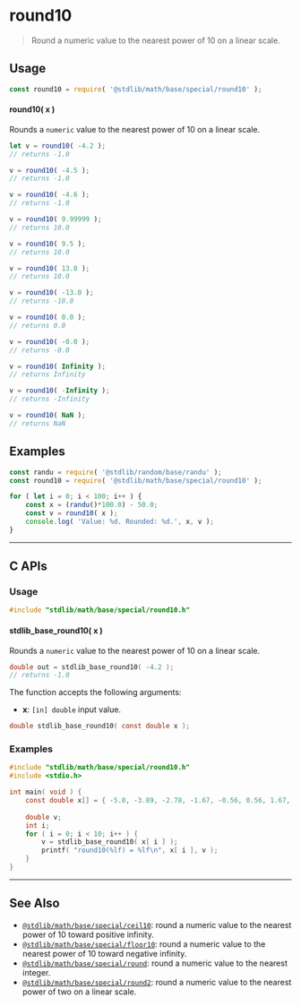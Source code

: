 <!--

@license Apache-2.0

Copyright (c) 2018 The Stdlib Authors.

Licensed under the Apache License, Version 2.0 (the "License");
you may not use this file except in compliance with the License.
You may obtain a copy of the License at

   http://www.apache.org/licenses/LICENSE-2.0

Unless required by applicable law or agreed to in writing, software
distributed under the License is distributed on an "AS IS" BASIS,
WITHOUT WARRANTIES OR CONDITIONS OF ANY KIND, either express or implied.
See the License for the specific language governing permissions and
limitations under the License.

-->

# round10

> Round a numeric value to the nearest power of 10 on a linear scale.

<section class="usage">

## Usage

```javascript
const round10 = require( '@stdlib/math/base/special/round10' );
```

#### round10( x )

Rounds a `numeric` value to the nearest power of 10 on a linear scale.

```javascript
let v = round10( -4.2 );
// returns -1.0

v = round10( -4.5 );
// returns -1.0

v = round10( -4.6 );
// returns -1.0

v = round10( 9.99999 );
// returns 10.0

v = round10( 9.5 );
// returns 10.0

v = round10( 13.0 );
// returns 10.0

v = round10( -13.0 );
// returns -10.0

v = round10( 0.0 );
// returns 0.0

v = round10( -0.0 );
// returns -0.0

v = round10( Infinity );
// returns Infinity

v = round10( -Infinity );
// returns -Infinity

v = round10( NaN );
// returns NaN
```

</section>

<!-- /.usage -->

<section class="examples">

## Examples

<!-- eslint no-undef: "error" -->

```javascript
const randu = require( '@stdlib/random/base/randu' );
const round10 = require( '@stdlib/math/base/special/round10' );

for ( let i = 0; i < 100; i++ ) {
    const x = (randu()*100.0) - 50.0;
    const v = round10( x );
    console.log( 'Value: %d. Rounded: %d.', x, v );
}
```

</section>

<!-- /.examples -->

<!-- C interface documentation. -->

* * *

<section class="c">

## C APIs

<!-- Section to include introductory text. Make sure to keep an empty line after the intro `section` element and another before the `/section` close. -->

<section class="intro">

</section>

<!-- /.intro -->

<!-- C usage documentation. -->

<section class="usage">

### Usage

```c
#include "stdlib/math/base/special/round10.h"
```

#### stdlib_base_round10( x )

Rounds a `numeric` value to the nearest power of 10 on a linear scale.

```c
double out = stdlib_base_round10( -4.2 );
// returns -1.0
```

The function accepts the following arguments:

-   **x**: `[in] double` input value.

```c
double stdlib_base_round10( const double x );
```

</section>

<!-- /.usage -->

<!-- C API usage notes. Make sure to keep an empty line after the `section` element and another before the `/section` close. -->

<section class="notes">

</section>

<!-- /.notes -->

<!-- C API usage examples. -->

<section class="examples">

### Examples

```c
#include "stdlib/math/base/special/round10.h"
#include <stdio.h>

int main( void ) {
    const double x[] = { -5.0, -3.89, -2.78, -1.67, -0.56, 0.56, 1.67, 2.78, 3.89, 5.0 };
    
    double v;
    int i;
    for ( i = 0; i < 10; i++ ) {
        v = stdlib_base_round10( x[ i ] );
        printf( "round10(%lf) = %lf\n", x[ i ], v );
    }
}
```

</section>

<!-- /.examples -->

</section>

<!-- /.c -->

<!-- Section for related `stdlib` packages. Do not manually edit this section, as it is automatically populated. -->

<section class="related">

* * *

## See Also

-   <span class="package-name">[`@stdlib/math/base/special/ceil10`][@stdlib/math/base/special/ceil10]</span><span class="delimiter">: </span><span class="description">round a numeric value to the nearest power of 10 toward positive infinity.</span>
-   <span class="package-name">[`@stdlib/math/base/special/floor10`][@stdlib/math/base/special/floor10]</span><span class="delimiter">: </span><span class="description">round a numeric value to the nearest power of 10 toward negative infinity.</span>
-   <span class="package-name">[`@stdlib/math/base/special/round`][@stdlib/math/base/special/round]</span><span class="delimiter">: </span><span class="description">round a numeric value to the nearest integer.</span>
-   <span class="package-name">[`@stdlib/math/base/special/round2`][@stdlib/math/base/special/round2]</span><span class="delimiter">: </span><span class="description">round a numeric value to the nearest power of two on a linear scale.</span>

</section>

<!-- /.related -->

<!-- Section for all links. Make sure to keep an empty line after the `section` element and another before the `/section` close. -->

<section class="links">

<!-- <related-links> -->

[@stdlib/math/base/special/ceil10]: https://github.com/stdlib-js/stdlib/tree/develop/lib/node_modules/%40stdlib/math/base/special/ceil10

[@stdlib/math/base/special/floor10]: https://github.com/stdlib-js/stdlib/tree/develop/lib/node_modules/%40stdlib/math/base/special/floor10

[@stdlib/math/base/special/round]: https://github.com/stdlib-js/stdlib/tree/develop/lib/node_modules/%40stdlib/math/base/special/round

[@stdlib/math/base/special/round2]: https://github.com/stdlib-js/stdlib/tree/develop/lib/node_modules/%40stdlib/math/base/special/round2

<!-- </related-links> -->

</section>

<!-- /.links -->
